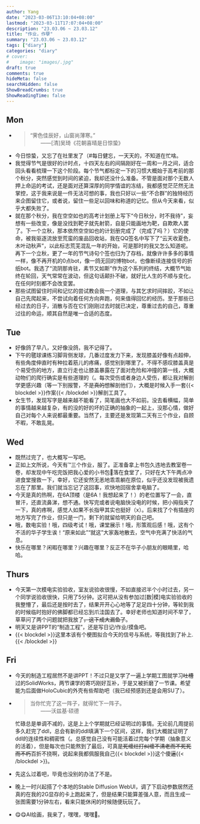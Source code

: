 ```yaml
---
author: Yang
date: "2023-03-06T13:10:04+08:00"
lastmod: "2023-03-11T17:07:04+08:00"
description: "23.03.06 ~ 23.03.12"
title: "作业，作孽"
summary: "23.03.06 ~ 23.03.12"
tags: ["diary"]
categories: "diary"
# cover: 
#    image: "images/.jpg"
draft: true
comments: true
hideMeta: false
searchHidden: false
ShowBreadCrumbs: true
ShowReadingTime: false
---
```


## Mon

- >“霁色佳辰好，山窗尚薄寒。”  
  > &emsp;&emsp;——[清]吴琦《花朝喜晴是日惊蛰》
- 今日惊蛰，又忘了在社里发了（#每日健忘，一天天的，不知道在忙啥。
- 我觉得节气是很好的计时点，十四天左右的间隔刚好在一周和一月之间，适合回头看看梳理一下这个阶段。每个节气都标定一下的习惯大概始于高考前的那个秋分，突然感觉到时间的紧迫，我却还没什么准备。不管是面对那个无数人押上命运的考试，还是面对还算深厚的同学情谊的冻结，我都感觉茫茫然无法掌控，这于我来说是一件无法可想的事，我也只好以一些“不合群”的独特经历来企图留住它，或者说，留住一些足以回味和称道的记忆。但从今天来看，似乎大都失败了。
- 就在那个秋分，我在空空如也的高考计划册上写下“今日秋分，时不我待”，妄想有一些改变，像是没找到靶子就先射箭，自是只能画地为靶，自欺欺人罢了。下一个立秋，那本依然空空如也的计划册完成了（完成了吗？）它的使命，被我驱逐流放至荒蛮的废品回收站，我在QQ签名中写下了“云天收夏色，木叶动秋声”，以此标志荒芜混乱一年的开始，可是那时的我又怎么知道呢。再下一个立秋，更了一年的节气诗句个签也归为了存档，就像许许多多的事情一样，像不再开机的0点bot，像一鸽无回的博物bot，也像断续连接信号的折纸bot。我选了“流阴那肯驻，素节又如斯”作为这个系列的终结，大概节气始终在轮回，天气常常在波动，但这句话颠扑不破，就好比人生的不顺与变化，在任何时刻都不会改变罢。
- 那些试图留住时间和记忆的尝试教会我一个道理，与其乞求时间摔跤，不如让自己先爬起来，不尝试向着任何方向奔跑，何来值得回忆的经历。至于那些已经过去的日子，消散与否在它们刚刚过去时就已决定，尊重过去的自己，尊重过往的命运，顺其自然是唯一合适的态度。

## Tue

- 好像鸽了早八，又好像没鸽，我不记得了。
- 下午的毽球课练习脚背侧发球，几番过度发力下来，发现膝盖好像有点超伸，有些角度伸直时有种拉着筋儿的疼痛，感觉别到哪里了。不得不感叹膝盖真是个易受伤的地方，直立行走也让膝盖暴露在了面对危险和冲撞的第一线，大概动物们的爬行确实是有些道理的（。每次受伤或者身边人受伤，都让我对解剖学更感兴趣（等一下别报警，不是<del>真的</del>想解剖他们），大概是时候入手一套{{< blockdel >}}作案{{< /blockdel >}}解剖工具了。
- 女生节，发现写字是越来越不能看了，简笔画也大不如前。没去看横幅，简单的事情越来越复杂，有的没的好的坏的正确的抽象的一起上，没那心情，做好自己对每个人来说都最重要。当然了，主要还是发现第二天有三个作业，自顾不暇，不敢乱晃。

## Wed

- 既然过完了，也大概写一写吧。
- 正如上文所说，今天有™三个作业，服了。正准备拿上书包久违地去教室卷一卷，却发现中午吃完饭把我心爱的小书包🎒落在食堂了，只好在大下午两点冲进食堂搜救一下，幸好，它还安然无恙地乖乖躺在原位，似乎还没发现被我遗忘在了那里。我们就当忘记了这回事，欢快地回宿舍拿电脑了。
- 今天是真的热啊，在6A顶楼（是6A！我想起来了！）的老位置写了一会，直冒汗，还直流鼻涕，想不通。快写完或者说电脑快没电的时候，把小拇指夹了一下，真的疼啊，感觉人如果不长指甲其实也挺好（x）。后来找了个有插座的地方写完了作业，但只是一门，剩下的就留给明天的自己吧。
- 哦，数电实验！哦，四级考试！哦，课堂展示！哦，形策观后感！哦，这有个不活的华子学生诶！“原来如此”“就这”大家轰地散去，空气中充满了快活的气息。
- 快乐在哪里？闲暇在哪里？兴趣在哪里？反正不在华子小朋友的眼睛里，哈哈。

## Thurs

- 今天第一次模电实验验收，室友说验收很慢，不如直接迟半个小时过去，另一个同学说验收很快，只用了5分钟。这可把从没有参加过\[数|模\]电实验验收的我整懵了，最后还是按时去了，结果开开心心地等了足足四十分钟，等轮到我的时候临时抱好的佛脚都已经忘到爪洼国去了。幸好老师也知道时间不早了，草草问了两个问题就把我放了<del>，这下成大漏鱼了</del>。
- 明天又是讲PPT的“制造工程”，还是写日记/作业/摸鱼吧。
- {{< blockdel >}}这里本该有个梗图拟合今天的信号与系统，等我找到了补上.{{< /blockdel >}}

## Fri

- 今天的制造工程居然不是讲PPT！不过只是又学了一遍上学期工图就学习<del>吐槽</del>过的SolidWorks，两节课学的寄巧刚好互补，于是又被折磨了一节课。希望能为后面做HoloCubic的外壳有些帮助吧（我已经预感到还是会用SU了）。
- >当你忙完了这一阵子，就得忙下一阵子。  
  >&emsp;&emsp;——沃兹基·硕德

  忙碌总是单调不减的，这是上上个学期就已经证明过的事情。无论前几周提前多久赶完了ddl，总会有新的ddl填满下一个区间，这样，我们大概就证明了ddl的连续性和稠密性（。总感觉自己没有可能活着过完每个学期（抽象意义的活着），但是每次也只能熬到了最后，可真是<del>死缠烂打纠缠不清老而不死死而不朽</del>百折不挠啊，说起来我都佩服我自己{{< blockdel >}}这个傻<del>逼</del>{{< /blockdel >}}。
- 先这么过着吧，毕竟也没别的办法了不是。
- 晚上一时兴起搭了个本地的Stable Diffusion WebUI，调了下启动参数居然还真的在我的2G显存的卡上跑起来了，但是结果只能算差强人意，而且生成一张图需要1分钟左右，看来只能休闲的时候随便玩玩了。
- 😋😋AI绘画，我来了，嘿嘿，嘿嘿🤤。
